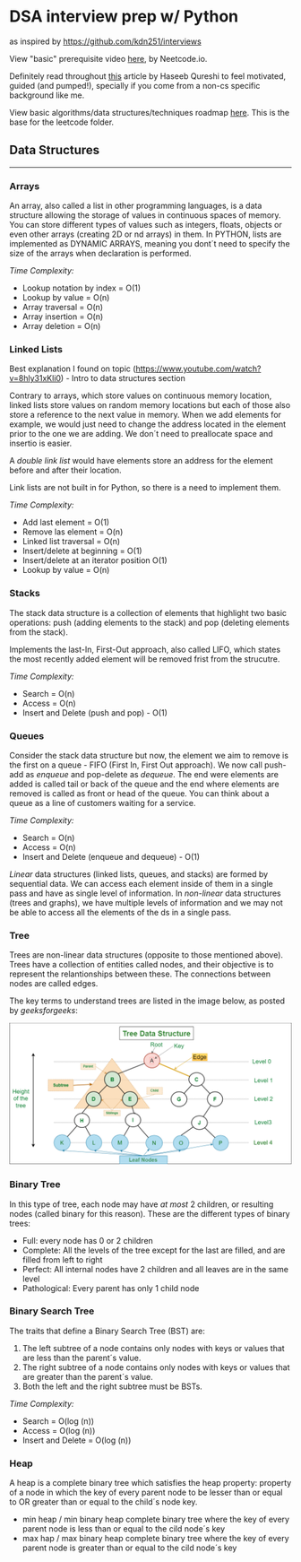 # DSA interview prep w/ Python

as inspired by https://github.com/kdn251/interviews

View "basic" prerequisite video [here](https://www.youtube.com/watch?v=0K_eZGS5NsU), by Neetcode.io.

Definitely read throughout [this](https://haseebq.com/how-to-break-into-tech-job-hunting-and-interviews/) article by Haseeb Qureshi to feel motivated, guided (and pumped!), specially if you come from a non-cs specific background like me.

View basic algorithms/data structures/techniques roadmap [here](https://neetcode.io/roadmap). This is the base for the leetcode folder.


## Data Structures

---
### Arrays
An array, also called a list in other programming languages, is a data structure allowing the storage of values in continuous spaces of memory.
You can store different types of values such as integers, floats, objects or even other arrays (creating 2D or nd arrays) in them.
In PYTHON, lists are implemented as DYNAMIC ARRAYS, meaning you dont´t need to specify the size of the arrays when declaration is performed.

_Time Complexity:_

- Lookup notation by index = O(1)
- Lookup by value = O(n)
- Array traversal = O(n)
- Array insertion = O(n)
- Array deletion = O(n)

### Linked Lists
Best explanation I found on topic (https://www.youtube.com/watch?v=8hly31xKli0) - Intro to data structures section

Contrary to arrays, which store values on continuous memory location, linked lists store values on random memory locations but each of those also store a reference to the next value in memory.
When we add elements for example, we would just need to change the address located in the element prior to the one we are adding.
We don´t need to preallocate space and insertio is easier.

A <em>double link list</em> would have elements store an address for the element before and after their location.

Link lists are not built in for Python, so there is a need to implement them.

_Time Complexity:_

- Add last element = O(1)
- Remove las element = O(n)
- Linked list traversal = O(n)
- Insert/delete at beginning = O(1)
- Insert/delete at an iterator position O(1)
- Lookup by value = O(n)

### Stacks
The stack data structure is a collection of elements that highlight two basic operations: push (adding elements to the stack) and pop (deleting elements from the stack).

Implements the last-In, First-Out approach, also called LIFO, which states the most recently added element will be removed frist from the strucutre.

_Time Complexity:_

- Search = O(n)
- Access = O(n)
- Insert and Delete (push and pop) - O(1)

### Queues
Consider the stack data structure but now, the element we aim to remove is the first on a queue - FIFO (First In, First Out approach). 
We now call push-add as <em>enqueue</em> and pop-delete as <em>dequeue</em>. The end were elements are added is called tail or back of the queue and the end where elements are removed is called as front or head of the queue.
You can think about a queue as a line of customers waiting for a service.

_Time Complexity:_

- Search = O(n)
- Access = O(n)
- Insert and Delete (enqueue and dequeue) - O(1)

<em>Linear</em> data structures (linked lists, queues, and stacks) are formed by sequential data. We can access each element inside of them in a single pass and have as single level of information. In <em>non-linear</em> data structures (trees and graphs), we have multiple levels of information and we may not be able to access all the elements of the ds in a single pass.

### Tree

Trees are non-linear data structures (opposite to those mentioned above). Trees have a collection of entities called nodes, and their objective is to represent the relantionships between these. The connections between nodes are called edges.

The key terms to understand trees are listed in the image below, as posted by <em>geeksforgeeks</em>:

![Tree data structure](./assets/Treedatastructure.png "Tree data structure")

### Binary Tree

In this type of tree, each node may have <em>at most</em> 2 children, or resulting nodes (called binary for this reason). These are the different types of binary trees:

* Full: every node has 0 or 2 children
* Complete: All the levels of the tree except for the last are filled, and are filled from left to right
* Perfect: All internal nodes have 2 children and all leaves are in the same level
* Pathological: Every parent has only 1 child node 

### Binary Search Tree

The traits that define a Binary Search Tree (BST) are:

1. The left subtree of a node contains only nodes with keys or values that are less than the parent´s value.
2. The right subtree of a node contains only nodes with keys or values that are greater than the parent´s value.
3. Both the left and the right subtree must be BSTs.

_Time Complexity:_

- Search = O(log (n))
- Access = O(log (n))
- Insert and Delete = O(log (n))

### Heap

A heap is a complete binary tree which satisfies the heap property: property of a node in which the key of every parent node to be lesser than or equal to OR greater than or equal to the child´s node key.

* min heap / min binary heap
complete binary tree where the key of every parent node is less than or equal to the cild node´s key
* max hap / max binary heap
complete binary tree where the key of every parent node is greater than or equal to the cild node´s key
